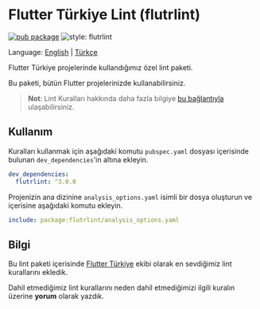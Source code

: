 # Flutter Türkiye Lint (flutrlint)

[![pub package][pub_badge]][badge_link]
![style: flutrlint][style_badge]

Language: [English](README.md) | [Türkçe](README-TR.md)

Flutter Türkiye projelerinde kullandığımız özel lint paketi.

Bu paketi, bütün Flutter projelerinizde kullanabilirsiniz.

> **Not**: Lint Kuralları hakkında daha fazla bilgiye [bu bağlantıyla](https://dart-lang.github.io/linter/index.html) ulaşabilirsiniz.

## Kullanım

Kuralları kullanmak için aşağıdaki komutu `pubspec.yaml` dosyası içerisinde bulunan `dev_dependencies`'in altına ekleyin.

```yaml
dev_dependencies:
  flutrlint: ^3.0.0
```

Projenizin ana dizinine `analysis_options.yaml` isimli bir dosya oluşturun ve içerisine aşağıdaki komutu ekleyin.

```yaml
include: package:flutrlint/analysis_options.yaml
```

## Bilgi

Bu lint paketi içerisinde [Flutter Türkiye](https://www.twitter.com/Flutter_Turkiye) ekibi olarak en sevdiğimiz lint kurallarını ekledik.

Dahil etmediğimiz lint kurallarını neden dahil etmediğimizi ilgili kuralın üzerine **yorum** olarak yazdık.

[pub_badge]: https://img.shields.io/pub/v/flutrlint.svg
[style_badge]: https://img.shields.io/badge/style-flutrlint-blue.svg
[badge_link]: https://github.com/flutterturkey/flutrlint
